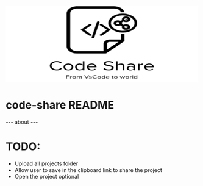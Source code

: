 <img src="code-share.svg" width="100%" height="200px" />

# code-share README

--- about ---

# TODO:

- Upload all projects folder
- Allow user to save in the clipboard link to share the project
- Open the project optional
